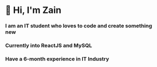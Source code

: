 <h1>👋 Hi, I'm Zain</h1>

<h3>I am an IT student who loves to code and create something new</h3>
<h3>Currently into ReactJS and MySQL</h3>
<h3>Have a 6-month experience in IT Industry</h3>
